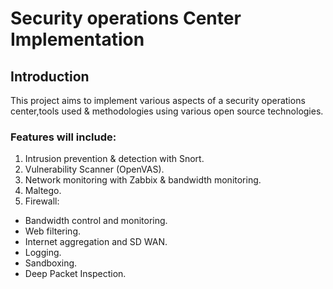 # Security operations Center Implementation

## Introduction

This project aims to implement various aspects of a security operations center,tools used & methodologies using various open source technologies.

### Features will include:

1. Intrusion prevention & detection with Snort.
2. Vulnerability Scanner (OpenVAS).
3. Network monitoring with Zabbix & bandwidth monitoring.
4. Maltego.
5. Firewall:
- Bandwidth control and monitoring.
- Web filtering.
- Internet aggregation and SD WAN.
- Logging.
- Sandboxing.
- Deep Packet Inspection.


